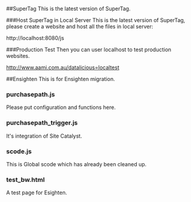 ##SuperTag
This is the latest version of SuperTag.

###Host SuperTag in Local Server
This is the latest version of SuperTag, please create a website and host all the files in local server:

http://localhost:8080/js

###Production Test
Then you can user localhost to test production websites.

http://www.aami.com.au/datalicious=localtest

##Ensighten
This is for Ensighten migration.

### purchasepath.js
Please put configuration and functions here.

### purchasepath_trigger.js
It's integration of Site Catalyst.

### scode.js
This is Global scode which has already been cleaned up.

### test_bw.html
A test page for Esighten.

